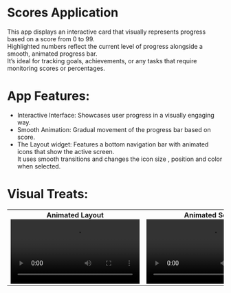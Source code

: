# Scores Application

This app displays an interactive card that visually represents progress based on a score from 0 to 99.  
Highlighted numbers reflect the current level of progress alongside a smooth, animated progress bar.  
It’s ideal for tracking goals, achievements, or any tasks that require monitoring scores or percentages.

# App Features:
- Interactive Interface: Showcases user progress in a visually engaging way.
- Smooth Animation: Gradual movement of the progress bar based on score.
- The Layout widget: Features a bottom navigation bar with animated icons that show the active screen.  
  It uses smooth transitions and changes the icon size , position and color when selected.

# Visual Treats:

<table>
  <tr>
    <td align="center">
      <strong>Animated Layout</strong><br>
      <video src="https://github.com/user-attachments/assets/9018f03c-a950-426f-99ef-3e5356596412" width="300" controls></video>
    </td>
    <td align="center">
      <strong>Animated Score</strong><br>
      <video src="https://github.com/user-attachments/assets/0a28a8d7-a8c4-447b-a9b0-55dff0024a4f" width="300" controls></video>
    </td>
  </tr>
</table>
